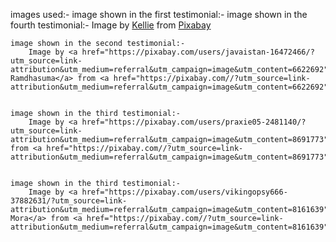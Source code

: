 images used:-
    image shown in the first testimonial:-
        image shown in the fourth testimonial:-
        Image by <a href="https://pixabay.com/users/praxie05-2481140/?utm_source=link-attribution&utm_medium=referral&utm_campaign=image&utm_content=8708710">Kellie</a> from <a href="https://pixabay.com//?utm_source=link-attribution&utm_medium=referral&utm_campaign=image&utm_content=8708710">Pixabay</a>


    image shown in the second testimonial:-
        Image by <a href="https://pixabay.com/users/javaistan-16472466/?utm_source=link-attribution&utm_medium=referral&utm_campaign=image&utm_content=6622692">Afif Ramdhasuma</a> from <a href="https://pixabay.com//?utm_source=link-attribution&utm_medium=referral&utm_campaign=image&utm_content=6622692">Pixabay</a>


    image shown in the third testimonial:-
        Image by <a href="https://pixabay.com/users/praxie05-2481140/?utm_source=link-attribution&utm_medium=referral&utm_campaign=image&utm_content=8691773">Kellie</a> from <a href="https://pixabay.com//?utm_source=link-attribution&utm_medium=referral&utm_campaign=image&utm_content=8691773">Pixabay</a>


    image shown in the third testimonial:-
        Image by <a href="https://pixabay.com/users/vikingopsy666-37882631/?utm_source=link-attribution&utm_medium=referral&utm_campaign=image&utm_content=8161639">Vale Mora</a> from <a href="https://pixabay.com//?utm_source=link-attribution&utm_medium=referral&utm_campaign=image&utm_content=8161639">Pixabay</a>


    
